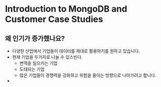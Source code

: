 # Introduction to MongoDB and Customer Case Studies

## 왜 인기가 증가했나요?

* 다양한 산업에서 기업들이 데이터를 제대로 활용하기를 원하고 있습니다.
* 현재 기업을 두가지로 나눌 수 있스빈다.
  * 변역을 일으키는 기업
  * 도태되는 기업
  * 많은 기업들이 경쟁력을 강화하고 위험을 줄이는 방향으로 나아가려고 합니다.
* 


